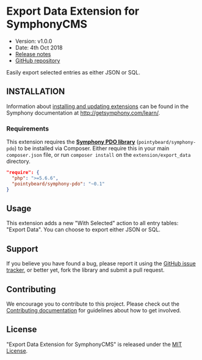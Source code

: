 # Export Data Extension for SymphonyCMS

- Version: v1.0.0
- Date: 4th Oct 2018
- [Release notes](https://github.com/pointybeard/export_data/blob/master/CHANGELOG.md)
- [GitHub repository](https://github.com/export_data/export_data)

Easily export selected entries as either JSON or SQL.

## INSTALLATION

Information about [installing and updating extensions](http://getsymphony.com/learn/tasks/view/install-an-extension/) can be found in the Symphony documentation at <http://getsymphony.com/learn/>.

### Requirements

This extension requires the **[Symphony PDO library](https://github.com/pointybeard/symphony-pdo)** (`pointybeard/symphony-pdo`) to be installed via Composer. Either require this in your main `composer.json` file, or run `composer install` on the `extension/export_data` directory.

```json
"require": {
  "php": ">=5.6.6",
  "pointybeard/symphony-pdo": "~0.1"
}
```

## Usage

This extension adds a new "With Selected" action to all entry tables: "Export Data". You can choose to export either JSON or SQL.

## Support

If you believe you have found a bug, please report it using the [GitHub issue tracker](https://github.com/pointybeard/export_data/issues),
or better yet, fork the library and submit a pull request.

## Contributing

We encourage you to contribute to this project. Please check out the [Contributing documentation](https://github.com/pointybeard/export_data/blob/master/CONTRIBUTING.md) for guidelines about how to get involved.

## License

"Export Data Extension for SymphonyCMS" is released under the [MIT License](http://www.opensource.org/licenses/MIT).
